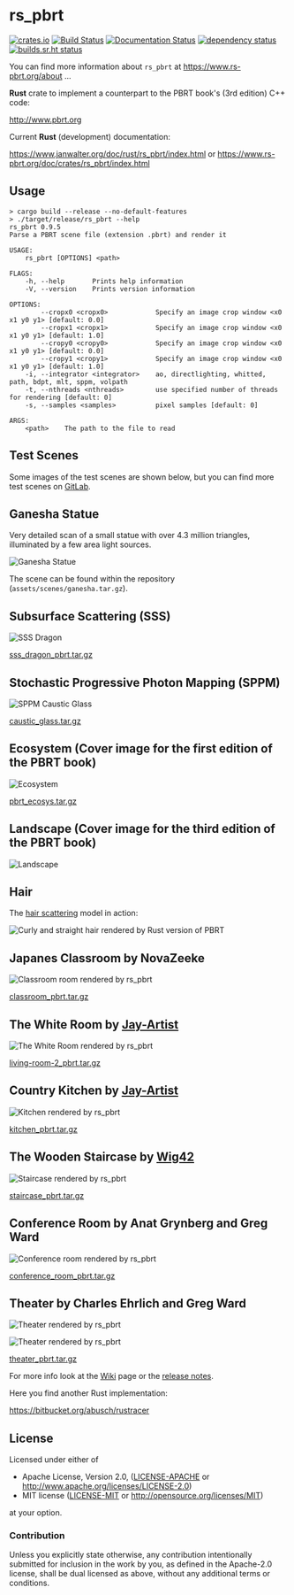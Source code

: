 # rs_pbrt

[![crates.io](https://img.shields.io/crates/v/rs_pbrt.svg)](https://crates.io/crates/rs_pbrt)
[![Build Status](https://travis-ci.com/wahn/rs_pbrt.svg?branch=master)](https://travis-ci.com/wahn/rs_pbrt)
[![Documentation Status](https://readthedocs.org/projects/rs-pbrt/badge/?version=latest)](https://rs-pbrt.readthedocs.io/en/latest/?badge=latest)
[![dependency status](https://deps.rs/repo/github/wahn/rs_pbrt/status.svg)](https://deps.rs/repo/github/wahn/rs_pbrt)
[![builds.sr.ht status](https://builds.sr.ht/~wahn/rs-pbrt.svg)](https://builds.sr.ht/~wahn/rs-pbrt?)
<!-- [![](https://tokei.rs/b1/github/wahn/rs_pbrt?category=code)](https://github.com/wahn/rs_pbrt) -->
<!-- [![](https://img.shields.io/github/release-date/wahn/rs_pbrt.svg)](https://github.com/wahn/rs_pbrt/releases) -->
<!-- [![](https://img.shields.io/github/issues-raw/wahn/rs_pbrt.svg)](https://github.com/wahn/rs_pbrt/issues) -->

You can find more information about `rs_pbrt` at https://www.rs-pbrt.org/about ...

**Rust** crate to implement a counterpart to the PBRT book's (3rd edition) C++ code:

http://www.pbrt.org

Current **Rust** (development) documentation:

https://www.janwalter.org/doc/rust/rs_pbrt/index.html
or
https://www.rs-pbrt.org/doc/crates/rs_pbrt/index.html

## Usage

```shell
> cargo build --release --no-default-features
> ./target/release/rs_pbrt --help
rs_pbrt 0.9.5
Parse a PBRT scene file (extension .pbrt) and render it

USAGE:
    rs_pbrt [OPTIONS] <path>

FLAGS:
    -h, --help       Prints help information
    -V, --version    Prints version information

OPTIONS:
        --cropx0 <cropx0>            Specify an image crop window <x0 x1 y0 y1> [default: 0.0]
        --cropx1 <cropx1>            Specify an image crop window <x0 x1 y0 y1> [default: 1.0]
        --cropy0 <cropy0>            Specify an image crop window <x0 x1 y0 y1> [default: 0.0]
        --cropy1 <cropy1>            Specify an image crop window <x0 x1 y0 y1> [default: 1.0]
    -i, --integrator <integrator>    ao, directlighting, whitted, path, bdpt, mlt, sppm, volpath
    -t, --nthreads <nthreads>        use specified number of threads for rendering [default: 0]
    -s, --samples <samples>          pixel samples [default: 0]

ARGS:
    <path>    The path to the file to read
```

## Test Scenes

Some images of the test scenes are shown below, but you can find more
test scenes on [GitLab][test-scenes].

## Ganesha Statue

Very detailed scan of a small statue with over 4.3 million triangles,
illuminated by a few area light sources.

![Ganesha Statue](https://www.janwalter.org/assets/ganesha.png)

The scene can be found within the repository
(`assets/scenes/ganesha.tar.gz`).

## Subsurface Scattering (SSS)

![SSS Dragon](https://www.janwalter.org/assets/sss_dragon.png)

[sss_dragon_pbrt.tar.gz][sss_dragon_pbrt]

## Stochastic Progressive Photon Mapping (SPPM)

![SPPM Caustic
Glass](https://www.janwalter.org/assets/caustic_glass_pbrt_rust_sppm.png)

[caustic_glass.tar.gz][caustic_glass_pbrt]

## Ecosystem (Cover image for the first edition of the PBRT book)

![Ecosystem](https://www.janwalter.org/assets/ecosys.png)

[pbrt_ecosys.tar.gz][ecosys_pbrt]

## Landscape (Cover image for the third edition of the PBRT book)

![Landscape](https://www.janwalter.org/assets/landscape_rust_pbrt_view_0.png)

## Hair

The [hair scattering][hair-scattering] model in action:

![Curly and straight hair rendered by Rust version of
PBRT](https://www.janwalter.org/assets/hair_rust_pbrt.png)

## Japanes Classroom by NovaZeeke

![Classroom room rendered by
rs_pbrt](https://www.janwalter.org/assets/classroom_pbrt_rust.png)

[classroom_pbrt.tar.gz][classroom_pbrt]

## The White Room by [Jay-Artist][jay-artist]

![The White Room rendered by
rs_pbrt](https://www.janwalter.org/assets/living-room-2_pbrt_rust_mlt.png)

[living-room-2_pbrt.tar.gz][living-room-2_pbrt]

## Country Kitchen by [Jay-Artist][jay-artist]

![Kitchen rendered by
rs_pbrt](https://www.janwalter.org/assets/kitchen_pbrt_rust.png)

[kitchen_pbrt.tar.gz][kitchen_pbrt]

## The Wooden Staircase by [Wig42][wig42]

![Staircase rendered by
rs_pbrt](https://www.janwalter.org/assets/staircase_pbrt_rust.png)

[staircase_pbrt.tar.gz][staircase_pbrt]

## Conference Room by Anat Grynberg and Greg Ward

![Conference room rendered by
rs_pbrt](https://www.janwalter.org/assets/conference_room_pbrt_rust_current.png)

[conference_room_pbrt.tar.gz][conference_room_pbrt]

## Theater by Charles Ehrlich and Greg Ward

![Theater rendered by
rs_pbrt](https://www.janwalter.org/assets/theater_pbrt_rust_corner.png)

![Theater rendered by
rs_pbrt](https://www.janwalter.org/assets/theater_pbrt_rust_stage.png)

[theater_pbrt.tar.gz][theater_pbrt]

For more info look at the [Wiki][wiki] page or the [release notes][release-notes].

Here you find another Rust implementation:

https://bitbucket.org/abusch/rustracer

## License

Licensed under either of

* Apache License, Version 2.0, ([LICENSE-APACHE](LICENSE-APACHE) or
  http://www.apache.org/licenses/LICENSE-2.0)
* MIT license ([LICENSE-MIT](LICENSE-MIT) or
  http://opensource.org/licenses/MIT)

at your option.

### Contribution

Unless you explicitly state otherwise, any contribution intentionally
submitted for inclusion in the work by you, as defined in the
Apache-2.0 license, shall be dual licensed as above, without any
additional terms or conditions.

[test-scenes]:          https://gitlab.com/jdb-walter/rs-pbrt-test-scenes/wikis/home
[wiki]:                 https://github.com/wahn/rs_pbrt/wiki
[release-notes]:        https://github.com/wahn/rs_pbrt/wiki/Release-Notes
[novazeeke]:            https://www.blendswap.com/user/NovaZeeke
[jay-artist]:           https://www.blendswap.com/user/Jay-Artist
[wig42]:                https://www.blendswap.com/user/Wig42
[classroom_pbrt]:       https://www.janwalter.org/Download/Scenes/PBRT/classroom_pbrt.tar.gz
[living-room-2_pbrt]:   https://www.janwalter.org/Download/Scenes/PBRT/living-room-2_pbrt.tar.gz
[kitchen_pbrt]:         https://www.janwalter.org/Download/Scenes/PBRT/kitchen_pbrt.tar.gz
[staircase_pbrt]:       https://www.janwalter.org/Download/Scenes/PBRT/staircase_pbrt.tar.gz
[conference_room_pbrt]: https://www.janwalter.org/Download/Scenes/conference_room_pbrt.tar.gz
[theater_pbrt]:         https://www.janwalter.org/Download/Scenes/theater_pbrt.tar.gz
[hair-scattering]:      http://www.pbrt.org/hair.pdf
[sss_dragon_pbrt]:      https://www.janwalter.org/Download/Scenes/sss_dragon_pbrt.tar.gz
[caustic_glass_pbrt]:   https://www.janwalter.org/Download/Scenes/caustic_glass.tar.gz
[ecosys_pbrt]:          https://www.janwalter.org/Download/Scenes/pbrt_ecosys.tar.gz

